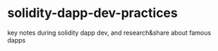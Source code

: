 # solidity-dapp-dev-practices
key notes during solidity dapp dev, and research&amp;share about famous dapps
